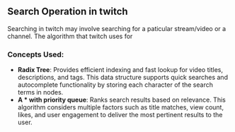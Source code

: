 ## Search Operation in twitch
Searching in twitch may involve searching for a paticular stream/video or a channel. The algorithm that twitch uses for 
### Concepts Used:
- **Radix Tree**: Provides efficient indexing and fast lookup for video titles, descriptions, and tags. This data structure supports quick searches and autocomplete functionality by storing each character of the search terms in nodes.
- **A * with priority queue**: Ranks search results based on relevance. This algorithm considers multiple factors such as title matches, view count, likes, and user engagement to deliver the most pertinent results to the user.
